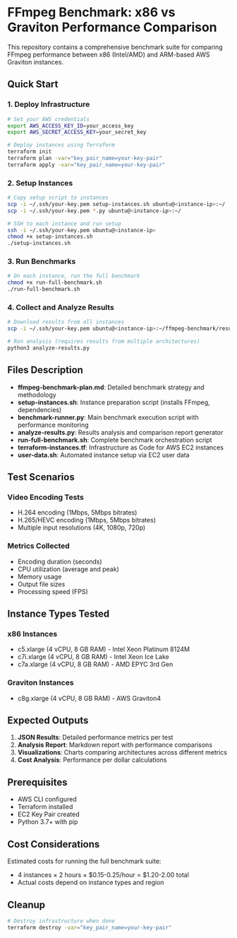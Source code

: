 # FFmpeg Benchmark: x86 vs Graviton Performance Comparison

This repository contains a comprehensive benchmark suite for comparing FFmpeg performance between x86 (Intel/AMD) and ARM-based AWS Graviton instances.

## Quick Start

### 1. Deploy Infrastructure
```bash
# Set your AWS credentials
export AWS_ACCESS_KEY_ID=your_access_key
export AWS_SECRET_ACCESS_KEY=your_secret_key

# Deploy instances using Terraform
terraform init
terraform plan -var="key_pair_name=your-key-pair"
terraform apply -var="key_pair_name=your-key-pair"
```

### 2. Setup Instances
```bash
# Copy setup script to instances
scp -i ~/.ssh/your-key.pem setup-instances.sh ubuntu@<instance-ip>:~/
scp -i ~/.ssh/your-key.pem *.py ubuntu@<instance-ip>:~/

# SSH to each instance and run setup
ssh -i ~/.ssh/your-key.pem ubuntu@<instance-ip>
chmod +x setup-instances.sh
./setup-instances.sh
```

### 3. Run Benchmarks
```bash
# On each instance, run the full benchmark
chmod +x run-full-benchmark.sh
./run-full-benchmark.sh
```

### 4. Collect and Analyze Results
```bash
# Download results from all instances
scp -i ~/.ssh/your-key.pem ubuntu@<instance-ip>:~/ffmpeg-benchmark/results/*.json ./results/

# Run analysis (requires results from multiple architectures)
python3 analyze-results.py
```

## Files Description

- **ffmpeg-benchmark-plan.md**: Detailed benchmark strategy and methodology
- **setup-instances.sh**: Instance preparation script (installs FFmpeg, dependencies)
- **benchmark-runner.py**: Main benchmark execution script with performance monitoring
- **analyze-results.py**: Results analysis and comparison report generator
- **run-full-benchmark.sh**: Complete benchmark orchestration script
- **terraform-instances.tf**: Infrastructure as Code for AWS EC2 instances
- **user-data.sh**: Automated instance setup via EC2 user data

## Test Scenarios

### Video Encoding Tests
- H.264 encoding (1Mbps, 5Mbps bitrates)
- H.265/HEVC encoding (1Mbps, 5Mbps bitrates)
- Multiple input resolutions (4K, 1080p, 720p)

### Metrics Collected
- Encoding duration (seconds)
- CPU utilization (average and peak)
- Memory usage
- Output file sizes
- Processing speed (FPS)

## Instance Types Tested

### x86 Instances
- c5.xlarge (4 vCPU, 8 GB RAM) - Intel Xeon Platinum 8124M
- c7i.xlarge (4 vCPU, 8 GB RAM) - Intel Xeon Ice Lake
- c7a.xlarge (4 vCPU, 8 GB RAM) - AMD EPYC 3rd Gen

### Graviton Instances
- c8g.xlarge (4 vCPU, 8 GB RAM) - AWS Graviton4

## Expected Outputs

1. **JSON Results**: Detailed performance metrics per test
2. **Analysis Report**: Markdown report with performance comparisons
3. **Visualizations**: Charts comparing architectures across different metrics
4. **Cost Analysis**: Performance per dollar calculations

## Prerequisites

- AWS CLI configured
- Terraform installed
- EC2 Key Pair created
- Python 3.7+ with pip

## Cost Considerations

Estimated costs for running the full benchmark suite:
- 4 instances × 2 hours × $0.15-0.25/hour = $1.20-2.00 total
- Actual costs depend on instance types and region

## Cleanup

```bash
# Destroy infrastructure when done
terraform destroy -var="key_pair_name=your-key-pair"
```